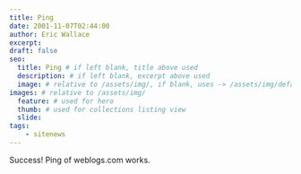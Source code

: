 ```yaml
---
title: Ping
date: 2001-11-07T02:44:00
author: Eric Wallace
excerpt:
draft: false
seo:
  title: Ping # if left blank, title above used
  description: # if left blank, excerpt above used
  image: # relative to /assets/img/, if blank, uses -> /assets/img/default.png
images: # relative to /assets/img/
  feature: # used for hero
  thumb: # used for collections listing view
  slide:
tags:
    - sitenews
---
```


Success! Ping of weblogs.com works.

